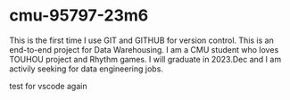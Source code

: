 # cmu-95797-23m6
This is the first time I use GIT and GITHUB for version control.
This is an end-to-end project for Data Warehousing.
I am a CMU student who loves TOUHOU project and Rhythm games.
I will graduate in 2023.Dec and I am activily seeking for data engineering jobs.

test for vscode again